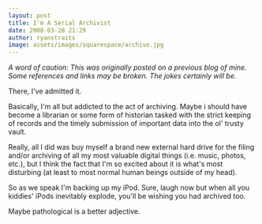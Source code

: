 ```yaml
---
layout: post
title: I'm A Serial Archivist
date: 2008-03-28 21:29
author: ryanstraits
image: assets/images/squarespace/archive.jpg
---
```

*A word of caution: This was originally posted on a previous blog of mine. Some references and links may be broken. The jokes certainly will be.*


There, I've admitted it.

Basically, I'm all but addicted to the act of archiving. Maybe i should have become a librarian or some form of historian tasked with the strict keeping of records and the timely submission of important data into the ol' trusty vault.

Really, all I did was buy myself a brand new external hard drive for the filing and/or archiving of all my most valuable digital things (i.e. music, photos, etc.), but I think the fact that I'm so excited about it is what's most disturbing (at least to most normal human beings outside of my head).

So as we speak I'm backing up my iPod. Sure, laugh now but when all you kiddies' iPods inevitably explode, you'll be wishing you had archived too.

Maybe pathological is a better adjective.
